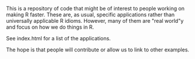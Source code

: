 This is a repository of code that might be of interest to people working on making R faster. These are, as usual, specific applications rather than universally applicable R idioms. However, many of them are "real world"y and focus on how we do things in R.

See index.html for a list of the applications.

The hope is that people will contribute or allow us to link to other examples.


